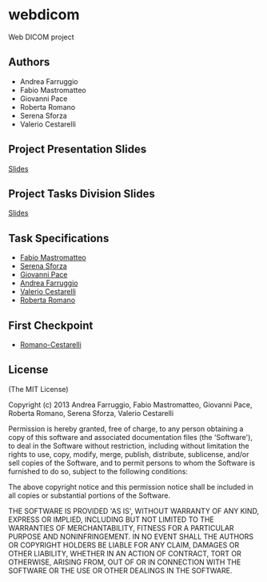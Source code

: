 # webdicom

Web DICOM project

## Authors

* Andrea Farruggio
* Fabio Mastromatteo
* Giovanni Pace
* Roberta Romano
* Serena Sforza
* Valerio Cestarelli
 
## Project Presentation Slides
[Slides](http://apily.io/slidify?md=https://raw.github.com/cvdlab-bio/webdicom/master/slides/2013-03-28.md)

## Project Tasks Division Slides
[Slides](http://apily.io/slidify?md=https://raw.github.com/cvdlab-bio/webdicom/master/slides/2013-04-11.md)

## Task Specifications

 - [Fabio Mastromatteo](http://apily.io/slidify?md=https://raw.github.com/cvdlab-bio/webdicom/master/slides/2013-04-18_Fabio_Mastromatteo.md)
 - [Serena Sforza](http://apily.io/slidify?md=https://raw.github.com/cvdlab-bio/webdicom/master/slides/2013-04-18_Serena_Sforza.md) 
 - [Giovanni Pace](http://apily.io/slidify?md=https://raw.github.com/h4ergo/prova/master/PRESENTAZIONI_BIO/presentazione_GP.md)
 - [Andrea Farruggio](http://apily.io/slidify?md=https://raw.github.com/cvdlab-cg/442999/master/progetto/andreafarruggio.md)
 - [Valerio Cestarelli](http://apily.io/slidify?md=https://raw.github.com/cvdlab-bio/webdicom/master/slides/2013-04-18_Valerio_Cestarelli)
 - [Roberta Romano](http://apily.io/slidify?md=https://raw.github.com/cvdlab-bio/webdicom/master/slides/2013-04-18_Roberta_Romano)

## First Checkpoint

 - [Romano-Cestarelli](http://apily.io/slidify?md=https://raw.github.com/cvdlab-bio/webdicom/master/slides/2013-05-09_Roberta_Romano_Valerio_Cestarelli.md)



## License

(The MIT License)

Copyright (c) 2013 Andrea Farruggio, Fabio Mastromatteo, Giovanni Pace, Roberta Romano, Serena Sforza, Valerio Cestarelli

Permission is hereby granted, free of charge, to any person obtaining
a copy of this software and associated documentation files (the
'Software'), to deal in the Software without restriction, including
without limitation the rights to use, copy, modify, merge, publish,
distribute, sublicense, and/or sell copies of the Software, and to
permit persons to whom the Software is furnished to do so, subject to
the following conditions:

The above copyright notice and this permission notice shall be
included in all copies or substantial portions of the Software.

THE SOFTWARE IS PROVIDED 'AS IS', WITHOUT WARRANTY OF ANY KIND,
EXPRESS OR IMPLIED, INCLUDING BUT NOT LIMITED TO THE WARRANTIES OF
MERCHANTABILITY, FITNESS FOR A PARTICULAR PURPOSE AND NONINFRINGEMENT.
IN NO EVENT SHALL THE AUTHORS OR COPYRIGHT HOLDERS BE LIABLE FOR ANY
CLAIM, DAMAGES OR OTHER LIABILITY, WHETHER IN AN ACTION OF CONTRACT,
TORT OR OTHERWISE, ARISING FROM, OUT OF OR IN CONNECTION WITH THE
SOFTWARE OR THE USE OR OTHER DEALINGS IN THE SOFTWARE.
